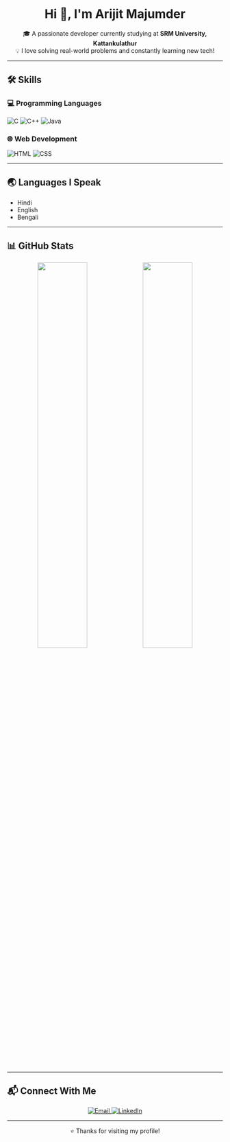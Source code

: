 <h1 align="center">Hi 👋, I'm Arijit Majumder</h1>

<p align="center">
🎓 A passionate developer currently studying at <strong>SRM University, Kattankulathur</strong><br>
💡 I love solving real-world problems and constantly learning new tech!<br>
</p>

---

## 🛠️ Skills

### 💻 Programming Languages
![C](https://img.shields.io/badge/C-00599C?style=flat&logo=c&logoColor=white)
![C++](https://img.shields.io/badge/C++-00599C?style=flat&logo=c%2B%2B&logoColor=white)
![Java](https://img.shields.io/badge/Java-007396?style=flat&logo=java&logoColor=white)

### 🌐 Web Development
![HTML](https://img.shields.io/badge/HTML5-E34F26?style=flat&logo=html5&logoColor=white)
![CSS](https://img.shields.io/badge/CSS3-1572B6?style=flat&logo=css3&logoColor=white)

---

## 🌏 Languages I Speak

- Hindi  
- English  
- Bengali  

---

## 📊 GitHub Stats

<p align="center">
  <img src="https://github-readme-stats.vercel.app/api?username=your-github-username&show_icons=true&theme=tokyonight" width="48%" />
  <img src="https://github-readme-stats.vercel.app/api/top-langs/?username=your-github-username&layout=compact&theme=tokyonight" width="48%" />
</p>

---

## 📬 Connect With Me

<p align="center">
  <a href="mailto:arijitmajumder624@gmail.com" target="_blank">
    <img src="https://img.shields.io/badge/Email-D14836?style=for-the-badge&logo=gmail&logoColor=white" alt="Email" />
  </a>
  <a href="https://www.linkedin.com/in/arijitmajumder000" target="_blank">
    <img src="https://img.shields.io/badge/LinkedIn-0077B5?style=for-the-badge&logo=linkedin&logoColor=white" alt="LinkedIn" />
  </a>
  <!-- Optional Resume Button -->
  <!--
  <a href="https://your-resume-link" target="_blank">
    <img src="https://img.shields.io/badge/Resume-FF6F00?style=for-the-badge&logo=read-the-docs&logoColor=white" alt="Resume" />
  </a>
  -->
</p>

---
<p align="center">
⭐️ Thanks for visiting my profile!
</p>
